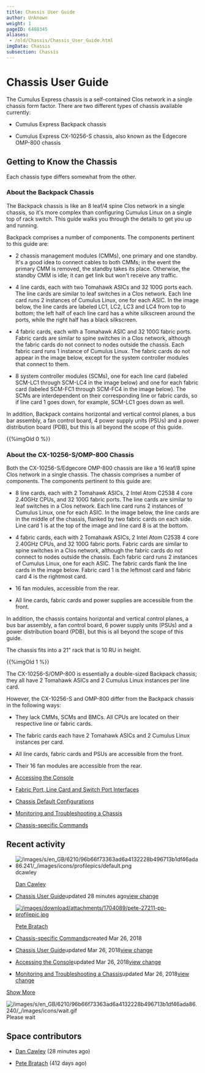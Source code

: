 ```yaml
---
title: Chassis User Guide
author: Unknown
weight: 1
pageID: 6488345
aliases:
 - /old/Chassis/Chassis_User_Guide.html
imgData: Chassis
subsection: Chassis
---
```

# Chassis User Guide

The Cumulus Express chassis is a self-contained Clos network in a single
chassis form factor. There are two different types of chassis available
currently:

  - Cumulus Express Backpack chassis

  - Cumulus Express CX-10256-S chassis, also known as the Edgecore
    OMP-800 chassis

## Getting to Know the Chassis

Each chassis type differs somewhat from the other.

### About the Backpack Chassis

The Backpack chassis is like an 8 leaf/4 spine Clos network in a single
chassis, so it's more complex than configuring Cumulus Linux on a single
top of rack switch. This guide walks you through the details to get you
up and running.

Backpack comprises a number of components. The components pertinent to
this guide are:

  - 2 chassis management modules (CMMs), one primary and one standby.
    It's a good idea to connect cables to both CMMs; in the event the
    primary CMM is removed, the standby takes its place. Otherwise, the
    standby CMM is idle; it can get link but won't receive any traffic.

  - 4 line cards, each with two Tomahawk ASICs and 32 100G ports each.
    The line cards are similar to leaf switches in a Clos network. Each
    line card runs 2 instances of Cumulus Linux, one for each ASIC. In
    the image below, the line cards are labeled LC1, LC2, LC3 and LC4
    from top to bottom; the left half of each line card has a white
    silkscreen around the ports, while the right half has a black
    silkscreen.

  - 4 fabric cards, each with a Tomahawk ASIC and 32 100G fabric ports.
    Fabric cards are similar to spine switches in a Clos network,
    although the fabric cards do not connect to nodes outside the
    chassis. Each fabric card runs 1 instance of Cumulus Linux. The
    fabric cards do not appear in the image below, except for the system
    controller modules that connect to them.

  - 8 system controller modules (SCMs), one for each line card (labeled
    SCM-LC1 through SCM-LC4 in the image below) and one for each fabric
    card (labeled SCM-FC1 through SCM-FC4 in the image below). The SCMs
    are interdependent on their corresponding line or fabric cards, so
    if line card 1 goes down, for example, SCM-LC1 goes down as well.

In addition, Backpack contains horizontal and vertical control planes, a
bus bar assembly, a fan control board, 4 power supply units (PSUs) and a
power distribution board (PDB), but this is all beyond the scope of this
guide.

{{%imgOld 0 %}}

### About the CX-10256-S/OMP-800 Chassis

Both the CX-10256-S/Edgecore OMP-800 chassis are like a 16 leaf/8 spine
Clos network in a single chassis. The chassis comprises a number of
components. The components pertinent to this guide are:

  - 8 line cards, each with 2 Tomahawk ASICs, 2 Intel Atom C2538 4 core
    2.40GHz CPUs, and 32 100G fabric ports. The line cards are similar
    to leaf switches in a Clos network. Each line card runs 2 instances
    of Cumulus Linux, one for each ASIC. In the image below, the line
    cards are in the middle of the chassis, flanked by two fabric cards
    on each side. Line card 1 is at the top of the image and line card 8
    is at the bottom.

  - 4 fabric cards, each with 2 Tomahawk ASICs, 2 Intel Atom C2538 4
    core 2.40GHz CPUs, and 32 100G fabric ports. Fabric cards are
    similar to spine switches in a Clos network, although the fabric
    cards do not connect to nodes outside the chassis. Each fabric card
    runs 2 instances of Cumulus Linux, one for each ASIC. The fabric
    cards flank the line cards in the image below. Fabric card 1 is the
    leftmost card and fabric card 4 is the rightmost card.

  - 16 fan modules, accessible from the rear.

  - All line cards, fabric cards and power supplies are accessible from
    the front.

In addition, the chassis contains horizontal and vertical control
planes, a bus bar assembly, a fan control board, 6 power supply units
(PSUs) and a power distribution board (PDB), but this is all beyond the
scope of this guide.

The chassis fits into a 21" rack that is 10 RU in height.

{{%imgOld 1 %}}

The CX-10256-S/OMP-800 is essentially a double-sized Backpack chassis;
they all have 2 Tomahawk ASICs and 2 Cumulus Linux instances per line
card.

However, the CX-10256-S and OMP-800 differ from the Backpack chassis in
the following ways:

  - They lack CMMs, SCMs and BMCs. All CPUs are located on their
    respective line or fabric cards.

  - The fabric cards each have 2 Tomahawk ASICs and 2 Cumulus Linux
    instances per card.

  - All line cards, fabric cards and PSUs are accessible from the front.

  - Their 16 fan modules are accessible from the rear.

<!-- end list -->

  - [Accessing the Console](/old/Chassis/Accessing_the_Console.html)

  - [Fabric Port, Line Card and Switch Port
    Interfaces](/old/Chassis/Fabric_Port,_Line_Card_and_Switch_Port_Interfaces.html)

  - [Chassis Default
    Configurations](/old/Chassis/Chassis_Default_Configurations.html)

  - [Monitoring and Troubleshooting a
    Chassis](/old/Chassis/Monitoring_and_Troubleshooting_a_Chassis.html)

  - [Chassis-specific
    Commands](/old/Chassis/Chassis-specific_Commands.html)

## Recent activity

  - ![/images/s/en\_GB/6210/96b66f73363ad6a4132228b496713b1df46ada86.241/\_/images/icons/profilepics/default.png](/images/s/en_GB/6210/96b66f73363ad6a4132228b496713b1df46ada86.241/_/images/icons/profilepics/default.png)
    <span class="caption">dcawley</span>

    [Dan
    Cawley](/old/Chassis/https://docs.cumulusnetworks.com/display/~dcawley)

  - [Chassis User Guide](/old/Chassis/#)updated 28 minutes ago[view
    change](/old/Chassis/https://docs.cumulusnetworks.com/pages/diffpagesbyversion.action?pageId=6488345&selectedPageVersions=9&selectedPageVersions=8)

<!-- end list -->

  - [![/images/download/attachments/1704089/pete-27211-pp-profilepic.jpg](/images/download/attachments/1704089/pete-27211-pp-profilepic.jpg)](/old/Chassis/https://docs.cumulusnetworks.com/display/~pete)

    [Pete
    Bratach](/old/Chassis/https://docs.cumulusnetworks.com/display/~pete)

  - [Chassis-specific
    Commands](/old/Chassis/Chassis-specific_Commands.html)created Mar
    26, 2018

  - [Chassis User Guide](/old/Chassis/#)updated Mar 26, 2018[view
    change](/old/Chassis/https://docs.cumulusnetworks.com/pages/diffpagesbyversion.action?pageId=6488345&selectedPageVersions=8&selectedPageVersions=7)

  - [Accessing the
    Console](/old/Chassis/Accessing_the_Console.html)updated Mar 26,
    2018[view
    change](/old/Chassis/https://docs.cumulusnetworks.com/pages/diffpagesbyversion.action?pageId=7766291&selectedPageVersions=3&selectedPageVersions=2)

  - [Monitoring and Troubleshooting a
    Chassis](/old/Chassis/Monitoring_and_Troubleshooting_a_Chassis.html)updated
    Mar 26, 2018[view
    change](/old/Chassis/https://docs.cumulusnetworks.com/pages/diffpagesbyversion.action?pageId=7113871&selectedPageVersions=4&selectedPageVersions=3)

[Show
More](/old/Chassis/https://docs.cumulusnetworks.com/plugins/recently-updated/changes.action?theme=social&pageSize=5&startIndex=5&searchToken=41987&spaceKeys=CHASSIS&contentType=page,%20comment,%20blogpost)

![/images/s/en\_GB/6210/96b66f73363ad6a4132228b496713b1df46ada86.240/\_/images/icons/wait.gif](/images/s/en_GB/6210/96b66f73363ad6a4132228b496713b1df46ada86.240/_/images/icons/wait.gif)
<span class="caption">Please wait</span>

## Space contributors

  - [Dan
    Cawley](/old/Chassis/https://docs.cumulusnetworks.com/display/~dcawley)
    (28 minutes ago)

  - [Pete
    Bratach](/old/Chassis/https://docs.cumulusnetworks.com/display/~pete)
    (412 days ago)
